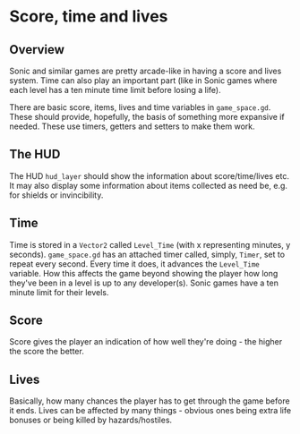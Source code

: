 # Score, time and lives

## Overview

Sonic and similar games are pretty arcade-like in having a score and lives system. Time can also play an important part (like in Sonic games where each level has a ten minute time limit before losing a life).

There are basic score, items, lives and time variables in `game_space.gd`. These should provide, hopefully, the basis of something more expansive if needed. These use timers, getters and setters to make them work.

## The HUD

The HUD `hud_layer` should show the information about score/time/lives etc. It may also display some information about items collected as need be, e.g. for shields or invincibility.

## Time

Time is stored in a `Vector2` called `Level_Time` (with x representing minutes, y seconds). `game_space.gd` has an attached timer called, simply, `Timer`, set to repeat every second. Every time it does, it advances the `Level_Time` variable. How this affects the game beyond showing the player how long they've been in a level is up to any developer(s). Sonic games have a ten minute limit for their levels.

## Score

Score gives the player an indication of how well they're doing - the higher the score the better.

## Lives

Basically, how many chances the player has to get through the game before it ends. Lives can be affected by many things - obvious ones being extra life bonuses or being killed by hazards/hostiles.
